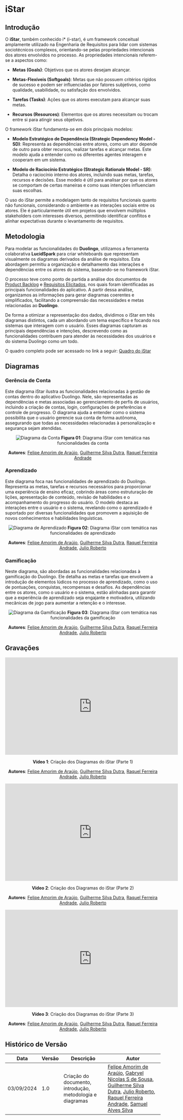 # iStar

## Introdução

O **iStar**, também conhecido i* (i-star), é um framework conceitual amplamente utilizado na Engenharia de Requisitos para lidar com sistemas sociotécnicos complexos, orientando-se pelas propriedades intencionais dos atores envolvidos no processo. As propriedades intencionais referem-se a aspectos como:

- **Metas (Goals)**: Objetivos que os atores desejam alcançar.

- **Metas-Flexíveis (Softgoals)**: Metas que não possuem critérios rígidos de sucesso e podem ser influenciadas por fatores subjetivos, como qualidade, usabilidade, ou satisfação dos envolvidos.

- **Tarefas (Tasks)**: Ações que os atores executam para alcançar suas metas.

- **Recursos (Resources)**: Elementos que os atores necessitam ou trocam entre si para atingir seus objetivos.

O framework iStar fundamenta-se em dois principais modelos:

- **Modelo Estratégico de Dependência (Strategic Dependency Model - SD)**: Representa as dependências entre atores, como um ator depende de outro para obter recursos, realizar tarefas e alcançar metas. Este modelo ajuda a entender como os diferentes agentes interagem e cooperam em um sistema.

- **Modelo de Raciocínio Estratégico (Strategic Rationale Model - SR)**: Detalha o raciocínio interno dos atores, incluindo suas metas, tarefas, recursos e decisões. Esse modelo é útil para analisar por que os atores se comportam de certas maneiras e como suas intenções influenciam suas escolhas.

O uso do iStar permite a modelagem tanto de requisitos funcionais quanto não funcionais, considerando o ambiente e as interações sociais entre os atores. Ele é particularmente útil em projetos que envolvem múltiplos stakeholders com interesses diversos, permitindo identificar conflitos e alinhar expectativas durante o levantamento de requisitos.

## Metodologia

Para modelar as funcionalidades do **Duolingo**, utilizamos a ferramenta colaborativa **LucidSpark** para criar whiteboards que representam visualmente os diagramas derivados da análise de requisitos. Esta abordagem permitiu a organização e detalhamento das interações e dependências entre os atores do sistema, baseando-se no framework iStar.

O processo teve como ponto de partida a análise dos documentos de [Product Backlog](../ModelagemAgil/product-backlog.md) e [Requisitos Elicitados](../Elicitacao/priorizacao/priorizados.md), nos quais foram identificadas as principais funcionalidades do aplicativo. A partir dessa análise, organizamos as informações para gerar diagramas coerentes e simplificados, facilitando a compreensão das necessidades e metas relacionadas ao **Duolingo**.

De forma a otimizar a representação dos dados, dividimos o iStar em três diagramas distintos, cada um abordando um tema específico e focando nos sistemas que interagem com o usuário. Esses diagramas capturam as principais dependências e intenções, descrevendo como as funcionalidades contribuem para atender às necessidades dos usuários e do sistema Duolingo como um todo.

O quadro completo pode ser acessado no link a seguir: [Quadro do iStar](https://lucid.app/lucidspark/d3b6ca17-f419-4e14-b89b-18c5c492b595/edit?viewport_loc=-7617%2C-1070%2C6400%2C3310%2C0_0&invitationId=inv_fe68aa28-b286-4c83-82f1-e357d6d1c7a7)

## Diagramas

### Gerência de Conta

Este diagrama iStar ilustra as funcionalidades relacionadas à gestão de contas dentro do aplicativo Duolingo. Nele, são representadas as dependências e metas associadas ao gerenciamento de perfis de usuários, incluindo a criação de contas, login, configurações de preferências e controle de progresso. O diagrama ajuda a entender como o sistema possibilita que o usuário gerencie sua conta de forma autônoma, assegurando que todas as necessidades relacionadas à personalização e segurança sejam atendidas.

<center>

![Diagrama da Conta](../assets/images/istar-conta.png)
**Figura 01**: Diagrama iStar com temática nas funcionalidades da conta

**Autores**: [Felipe Amorim de Araújo](https://github.com/lipeaaraujo), [Guilherme Silva Dutra](https://github.com/GuiDutra21), [Raquel Ferreira Andrade](https://github.com/raquel-andrade)

</center>

### Aprendizado

Este diagrama foca nas funcionalidades de aprendizado do Duolingo. Representa as metas, tarefas e recursos necessários para proporcionar uma experiência de ensino eficaz, cobrindo áreas como estruturação de lições, apresentação de conteúdo, revisão de habilidades e o acompanhamento do progresso do usuário. O modelo destaca as interações entre o usuário e o sistema, revelando como o aprendizado é suportado por diversas funcionalidades que promovem a aquisição de novos conhecimentos e habilidades linguísticas.

<center>

![Diagrama de Aprendizado](../assets/images/istar-aprendizado.png)
**Figura 02**: Diagrama iStar com temática nas funcionalidades de aprendizado

**Autores**: [Felipe Amorim de Araújo](https://github.com/lipeaaraujo), [Guilherme Silva Dutra](https://github.com/GuiDutra21), [Raquel Ferreira Andrade](https://github.com/raquel-andrade), [Julio Roberto](https://github.com/JulioR2022)

</center>

### Gamificação

Neste diagrama, são abordadas as funcionalidades relacionadas à gamificação do Duolingo. Ele detalha as metas e tarefas que envolvem a introdução de elementos lúdicos no processo de aprendizado, como o uso de pontuações, conquistas, recompensas e desafios. As dependências entre os atores, como o usuário e o sistema, estão alinhadas para garantir que a experiência de aprendizado seja engajante e motivadora, utilizando mecânicas de jogo para aumentar a retenção e o interesse.

<center>

![Diagrama da Gamificação](../assets/images/istar-gamificacao.png)
**Figura 03**: Diagrama iStar com temática nas funcionalidades da gamificação

**Autores**: [Felipe Amorim de Araújo](https://github.com/lipeaaraujo), [Guilherme Silva Dutra](https://github.com/GuiDutra21), [Raquel Ferreira Andrade](https://github.com/raquel-andrade), [Julio Roberto](https://github.com/JulioR2022)

</center>

## Gravações

<center>

<iframe width="560" height="315" src="https://www.youtube.com/embed/XsxsToQmXF4?si=ax18HvQrJwgycK8f" title="YouTube video player" frameborder="0" allow="accelerometer; autoplay; clipboard-write; encrypted-media; gyroscope; picture-in-picture; web-share" referrerpolicy="strict-origin-when-cross-origin" allowfullscreen></iframe>

**Vídeo 1**: Criação dos Diagramas do iStar (Parte 1) 

**Autores**: [Felipe Amorim de Araújo](https://github.com/lipeaaraujo), [Guilherme Silva Dutra](https://github.com/GuiDutra21), [Raquel Ferreira Andrade](https://github.com/raquel-andrade), [Julio Roberto](https://github.com/JulioR2022)

</center>

<center>

<iframe width="560" height="315" src="https://www.youtube.com/embed/1RdYFLuXDLI?si=WJWoY6rIn_y1Lv4i" title="Realização do Rich Picture das seções" frameborder="0" allow="accelerometer; autoplay; clipboard-write; encrypted-media; gyroscope; picture-in-picture; web-share" referrerpolicy="strict-origin-when-cross-origin" allowfullscreen></iframe>

**Vídeo 2**: Criação dos Diagramas do iStar (Parte 2) 

**Autores**: [Felipe Amorim de Araújo](https://github.com/lipeaaraujo), [Guilherme Silva Dutra](https://github.com/GuiDutra21), [Raquel Ferreira Andrade](https://github.com/raquel-andrade), [Julio Roberto](https://github.com/JulioR2022)

</center>

<center>

<iframe width="560" height="315" src="https://www.youtube.com/embed/1RdYFLuXDLI?si=WJWoY6rIn_y1Lv4i" title="Realização do Rich Picture das seções" frameborder="0" allow="accelerometer; autoplay; clipboard-write; encrypted-media; gyroscope; picture-in-picture; web-share" referrerpolicy="strict-origin-when-cross-origin" allowfullscreen></iframe>

**Vídeo 3**: Criação dos Diagramas do iStar (Parte 3) 

**Autores**: [Felipe Amorim de Araújo](https://github.com/lipeaaraujo), [Guilherme Silva Dutra](https://github.com/GuiDutra21), [Raquel Ferreira Andrade](https://github.com/raquel-andrade), [Julio Roberto](https://github.com/JulioR2022)

</center>

## Histórico de Versão

<center>

| Data | Versão | Descrição | Autor |
| ---- | ------ | --------- | ----- |
| 03/09/2024 | 1.0 | Criação do documento, introdução, metodologia e diagramas | [Felipe Amorim de Araújo](https://github.com/lipeaaraujo), [Gabryel Nicolas S de Sousa](https://github.com/gabryelns), [Guilherme Silva Dutra](https://github.com/GuiDutra21), [Julio Roberto](https://github.com/JulioR2022), [Raquel Ferreira Andrade](https://github.com/raquel-andrade), [Samuel Alves Silva](https://github.com/samuelalvess) |

</center>
